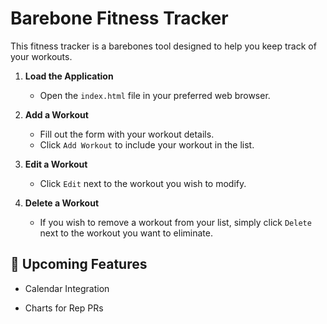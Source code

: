 # Barebone Fitness Tracker

This fitness tracker is a barebones tool designed to help you keep track of your workouts.



1. **Load the Application**
    - Open the `index.html` file in your preferred web browser.
   
2. **Add a Workout**
    - Fill out the form with your workout details.
    - Click `Add Workout` to include your workout in the list.

3. **Edit a Workout**
    - Click `Edit` next to the workout you wish to modify. 

4. **Delete a Workout**
    - If you wish to remove a workout from your list, simply click `Delete` next to the workout you want to eliminate.

## 📅 Upcoming Features

- Calendar Integration

- Charts for Rep PRs


